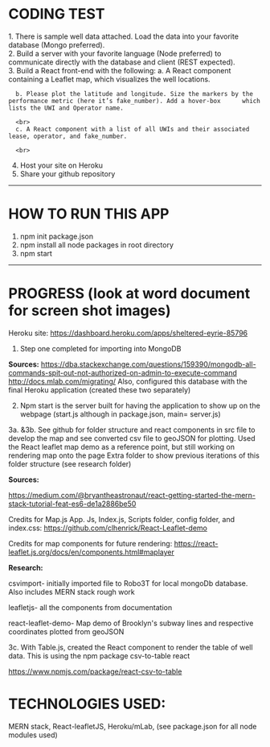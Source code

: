 ﻿<h1>CODING TEST</h1>
1.	There is sample well data attached. Load the data into your favorite database (Mongo preferred).
<br>
2.	Build a server with your favorite language (Node preferred) to communicate directly with the database and client (REST expected).
<br>
3.	Build a React front-end with the following:
      a. A React component containing a Leaflet map, which visualizes the well locations.
      <br>
      
      b. Please plot the latitude and longitude. Size the markers by the performance metric (here it’s fake_number). Add a hover-box      which lists the UWI and Operator name.
      
      <br>
      c. A React component with a list of all UWIs and their associated lease, operator, and fake_number.
      
      <br>
4.	Host your site on Heroku
5.	Share your github repository
____________________________________________________________________________________________________________________________________
<h1>HOW TO RUN THIS APP</h1>

1. npm init package.json
2. npm install all node packages in root directory
2. npm start
____________________________________________________________________________________________________________________________________

<h1>PROGRESS (look at word document for screen shot images)</h1>

Heroku site: https://dashboard.heroku.com/apps/sheltered-eyrie-85796

1.	Step one completed for importing into MongoDB

**Sources:**
https://dba.stackexchange.com/questions/159390/mongodb-all-commands-spit-out-not-authorized-on-admin-to-execute-command
http://docs.mlab.com/migrating/
Also, configured this database with the final Heroku application (created these two separately)


2.	Npm start is the server built for having the application to show up on the webpage (start.js although in package.json, main= server.js)

3a. &3b.	See github for folder structure and react components in src file to develop the map and see converted csv file to geoJSON for plotting. Used the React leaflet map demo as a reference point, but still working on rendering map onto the page
Extra folder to show previous iterations of this folder structure (see research folder)

**Sources:**

https://medium.com/@bryantheastronaut/react-getting-started-the-mern-stack-tutorial-feat-es6-de1a2886be50

Credits for Map.js App. Js, Index.js, Scripts folder, config folder, and index.css: https://github.com/clhenrick/React-Leaflet-demo 

Credits for map components for future rendering:
https://react-leaflet.js.org/docs/en/components.html#maplayer

**Research:**

csvimport- initially imported file to Robo3T for local mongoDb database. Also includes MERN stack rough work

leafletjs- all the components from documentation

react-leaflet-demo- Map demo of Brooklyn's subway lines and respective coordinates plotted from geoJSON

3c. With Table.js, created the React component to render the table of well data. This is using the npm package csv-to-table react

https://www.npmjs.com/package/react-csv-to-table

<h1>TECHNOLOGIES USED:</h1>

MERN stack, 
React-leafletJS, 
Heroku/mLab, 
(see package.json for all node modules used)



